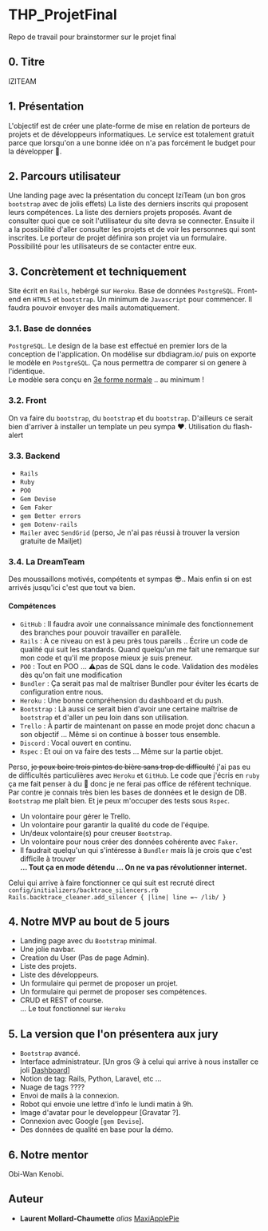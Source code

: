 # THP_ProjetFinal
Repo de travail pour brainstormer sur le projet final

## 0. Titre

IZITEAM

## 1. Présentation

L'objectif est de créer une plate-forme de mise en relation de porteurs de projets et de développeurs informatiques. 
Le service est totalement gratuit parce que lorsqu'on a une bonne idée on n'a pas forcément le budget pour la développer 💪.

## 2. Parcours utilisateur

Une landing page avec la présentation du concept IziTeam (un bon gros <code>bootstrap</code> avec de jolis effets) 
La liste des derniers inscrits qui proposent leurs compétences. 
La liste des derniers projets proposés. 
Avant de consulter quoi que ce soit l'utilisateur du site devra se connecter. 
Ensuite il a la possibilité d'aller consulter les projets et de voir les personnes qui sont inscrites. 
Le porteur de projet définira son projet via un formulaire. 
Possibilité pour les utilisateurs de se contacter entre eux.

## 3. Concrètement et techniquement

Site écrit en <code>Rails</code>, hebérgé sur <code>Heroku</code>. 
Base de données <code>PostgreSQL</code>. 
Front-end en <code>HTML5</code> et <code>bootstrap</code>. 
Un minimum de <code>Javascript</code> pour commencer. 
Il faudra pouvoir envoyer des mails automatiquement.

### 3.1. Base de données

<code>PostgreSQL</code>.
Le design de la base est effectué en premier lors de la conception de l'application.
On modélise sur dbdiagram.io/ puis on exporte le modèle en <code>PostgreSQL</code>.
Ça nous permettra de comparer si on genere à l'identique.  
Le modèle sera conçu en [3e forme normale](https://fr.wikipedia.org/wiki/Forme_normale_(bases_de_donn%C3%A9es_relationnelles)) .. au minimum !

### 3.2. Front

On va faire du <code>bootstrap</code>, du <code>bootstrap</code> et du <code>bootstrap</code>. 
D'ailleurs ce serait bien d'arriver à installer un template un peu sympa ❤️.
Utilisation du flash-alert

### 3.3. Backend

- <code>Rails</code>
- <code>Ruby</code>
- <code>POO</code>
- <code>Gem Devise</code>
- <code>Gem Faker</code>
- <code>gem Better errors</code>
- <code>gem Dotenv-rails</code>
- <code>Mailer</code> avec <code>SendGrid</code> (perso, Je n'ai pas réussi à trouver la version gratuite de Mailjet)

### 3.4. La DreamTeam

Des moussaillons motivés, compétents et sympas 😎.. Mais enfin si on est arrivés jusqu'ici c'est que tout va bien.

#### Compétences

- <code>GitHub</code> : Il faudra avoir une connaissance minimale des fonctionnement des branches pour pouvoir travailler en parallèle.
- <code>Rails</code> : À ce niveau on est à peu près tous pareils .. Écrire un code de qualité qui suit les standards. Quand quelqu'un me fait une remarque sur mon code et qu'il me propose mieux je suis preneur.
- <code>POO</code> : Tout en POO ... ⚠️pas de SQL dans le code. Validation des modèles dès qu'on fait une modification
- <code>Bundler</code> : Ça serait pas mal de maîtriser Bundler pour éviter les écarts de configuration entre nous.
- <code>Heroku</code> : Une bonne compréhension du dashboard et du push.
- <code>Bootstrap</code> : Là aussi ce serait bien d'avoir une certaine maîtrise de <code>bootstrap</code> et d'aller un peu loin dans son utilisation.
- <code>Trello</code> : À partir de maintenant on passe en mode projet donc chacun a son objectif ... Même si on continue à bosser tous ensemble.
- <code>Discord</code> : Vocal ouvert en continu.
- <code>Rspec</code> : Et oui on va faire des tests ... Même sur la partie objet.

Perso, ~~je peux boire trois pintes de bière sans trop de difficulté~~ j'ai pas eu de difficultés particulières avec <code>Heroku</code> et <code>GitHub</code>. Le code que j'écris en <code>ruby</code> ça me fait penser à du 💩 donc je ne ferai pas office de référent technique. Par contre je connais très bien les bases de données et le design de DB. <code>Bootstrap</code> me plaît bien. Et je peux m'occuper des tests sous <code>Rspec</code>. 

- Un volontaire pour gérer le Trello.
- Un volontaire pour garantir la qualité du code de l'équipe.
- Un/deux volontaire(s) pour creuser <code>Bootstrap</code>.
- Un volontaire pour nous créer des données cohérente avec <code>Faker</code>.
- Il faudrait quelqu'un qui s'intéresse à <code>Bundler</code> mais là je crois que c'est difficile à trouver  
 **... Tout ça en mode détendu ... On ne va pas révolutionner internet.**

Celui qui arrive à faire fonctionner ce qui suit est recruté direct  
`config/initializers/backtrace_silencers.rb  
Rails.backtrace_cleaner.add_silencer { |line| line =~ /lib/ }`

## 4. Notre MVP au bout de 5 jours

- Landing page avec du <code>Bootstrap</code> minimal.
- Une jolie navbar.
- Creation du User (Pas de page Admin).
- Liste des projets.
- Liste des développeurs.
- Un formulaire qui permet de proposer un projet.
- Un formulaire qui permet de proposer ses compétences.
- CRUD et REST of course.  
 ... Le tout fonctionnel sur <code>Heroku</code>

## 5. La version que l'on présentera aux jury

- <code>Bootstrap</code> avancé.
- Interface administrateur. [Un gros 😘 à celui qui arrive à nous installer ce joli [Dashboard](https://getbootstrap.com/docs/5.0/examples/dashboard/)]
- Notion de tag: Rails, Python, Laravel, etc ...
- Nuage de tags ????
- Envoi de mails à la connexion.
- Robot qui envoie une lettre d'info le lundi matin à 9h.
- Image d'avatar pour le developpeur [Gravatar ?].
- Connexion avec Google [<code>gem Devise</code>].
- Des données de qualité en base pour la démo.

## 6. Notre mentor

Obi-Wan Kenobi.

## Auteur

* **Laurent Mollard-Chaumette** _alias_ [MaxiApplePie](https://github.com/MaxiApplePie)